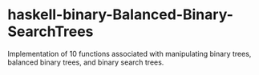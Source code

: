 # haskell-binary-Balanced-Binary-SearchTrees
Implementation of 10 functions associated with manipulating binary trees, balanced binary trees, and binary search trees.
